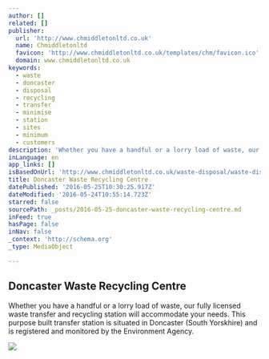 ```yaml
---
author: []
related: []
publisher:
  url: 'http://www.chmiddletonltd.co.uk'
  name: Chmiddletonltd
  favicon: 'http://www.chmiddletonltd.co.uk/templates/chm/favicon.ico'
  domain: www.chmiddletonltd.co.uk
keywords:
  - waste
  - doncaster
  - disposal
  - recycling
  - transfer
  - minimise
  - station
  - sites
  - minimum
  - customers
description: 'Whether you have a handful or a lorry load of waste, our fully licensed waste transfer and recycling station will accommodate your needs. This purpose built transfer station is situated in Doncaster (South Yorskhire) and is registered and monitored by the Environment Agency.'
inLanguage: en
app_links: []
isBasedOnUrl: 'http://www.chmiddletonltd.co.uk/waste-disposal/waste-disposal-site.html'
title: Doncaster Waste Recycling Centre
datePublished: '2016-05-25T10:30:25.917Z'
dateModified: '2016-05-24T10:55:14.723Z'
starred: false
sourcePath: _posts/2016-05-25-doncaster-waste-recycling-centre.md
inFeed: true
hasPage: false
inNav: false
_context: 'http://schema.org'
_type: MediaObject

---
```

<article style=""><h1>Doncaster Waste Recycling Centre</h1><p>Whether you have a handful or a lorry load of waste, our fully licensed waste transfer and recycling station will accommodate your needs. This purpose built transfer station is situated in Doncaster (South Yorskhire) and is registered and monitored by the Environment Agency.</p><img src="http://www.chmiddletonltd.co.uk/images/stories/WTS/Yorkshire-waste-management-services.jpg" /></article>